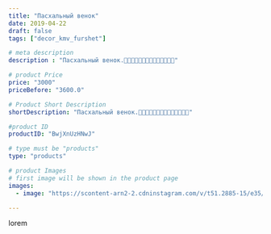 ```yaml
---
title: "Пасхальный венок"
date: 2019-04-22
draft: false
tags: ["decor_kmv_furshet"]

# meta description
description : "Пасхальный венок.🐥🐥🐥🐥🐥🥚🥚🥚🥚🥚🌿🌿🌿🌿"

# product Price
price: "3000"
priceBefore: "3600.0"

# Product Short Description
shortDescription: "Пасхальный венок.🐥🐥🐥🐥🐥🥚🥚🥚🥚🥚🌿🌿🌿🌿"

#product ID
productID: "BwjXnUzHNwJ"

# type must be "products"
type: "products"

# product Images
# first image will be shown in the product page
images:
  - image: "https://scontent-arn2-2.cdninstagram.com/v/t51.2885-15/e35/57200817_2616931051685436_6701904315183921751_n.jpg?se=7&tp=1&_nc_ht=scontent-arn2-2.cdninstagram.com&_nc_cat=100&_nc_ohc=O47p7ipaYRsAX_mwiK_&oh=800212cb7a824982743a26ac61a24841&oe=607400CB&ig_cache_key=MjAyNzU2ODExNDcwODU2OTA5Nw%3D%3D.2"

---
```

lorem
